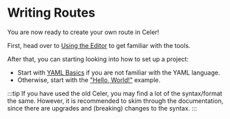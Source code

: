 # Writing Routes
You are now ready to create your own route in Celer!

First, head over to [Using the Editor](./editor/getting-started.md) to
get familiar with the tools.

After that, you can starting looking into how to set up a project:
- Start with [YAML Basics](./yaml-basics.md) if you are not familiar with
the YAML language. 
- Otherwise, start with the ["Hello, World!"](./hello-world.md) example.

:::tip
If you have used the old Celer, you may find a lot of the syntax/format the same.
However, it is recommended to skim through the documentation, since there are
upgrades and (breaking) changes to the syntax.
:::
